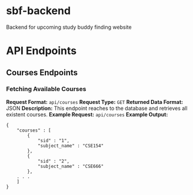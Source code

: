 # sbf-backend
Backend for upcoming study buddy finding website
# API Endpoints
## Courses Endpoints
### Fetching Available Courses
**Request Format:** `api/courses`
**Request Type:** `GET`
**Returned Data Format:** JSON
**Description:** This endpoint reaches to the database and retrieves all existent courses.
**Example Request:** `api/courses`
**Example Output:**

```
{
	"courses" : [
		{
			"sid" : "1",
			"subject_name" : "CSE154"
		},
		{
			"sid" : "2",
			"subject_name" : "CSE666"
		},
	. . .
	]
}
```
